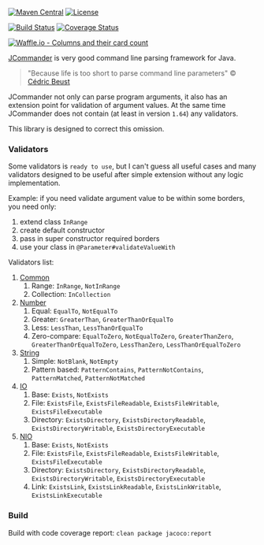 [![Maven Central](https://maven-badges.herokuapp.com/maven-central/name.valery1707/jcommander-ext/badge.svg)](https://maven-badges.herokuapp.com/maven-central/name.valery1707/jcommander-ext)
[![License](https://img.shields.io/github/license/valery1707/jcommander-ext.svg)](http://opensource.org/licenses/MIT)

[![Build Status](https://travis-ci.org/valery1707/jcommander-ext.svg?branch=master)](https://travis-ci.org/valery1707/jcommander-ext)
[![Coverage Status](https://coveralls.io/repos/github/valery1707/jcommander-ext/badge.svg?branch=master)](https://coveralls.io/github/valery1707/jcommander-ext?branch=master)

[![Waffle.io - Columns and their card count](https://badge.waffle.io/valery1707/jcommander-ext.svg?columns=all)](https://waffle.io/valery1707/jcommander-ext)

[JCommander](https://github.com/cbeust/jcommander) is very good command line parsing framework for Java.

> "Because life is too short to parse command line parameters"
> &copy; [Cédric Beust](http://jcommander.org/)

JCommander not only can parse program arguments, it also has an extension point for validation of argument values.
At the same time JCommander does not contain (at least in version `1.64`) any validators.

This library is designed to correct this omission.

### Validators

Some validators is `ready to use`, but I can't guess all useful cases and many validators designed to be useful after simple extension without any logic implementation.

Example: if you need validate argument value to be within some borders, you need only:

1. extend class `InRange`
1. create default constructor
1. pass in super constructor required borders
1. use your class in `@Parameter#validateValueWith`

Validators list:

1. [Common](http://www.javadoc.io/doc/name.valery1707/jcommander-validator-core)
    1. Range: `InRange`, `NotInRange`
    1. Collection: `InCollection`
1. [Number](http://www.javadoc.io/doc/name.valery1707/jcommander-validator-number)
    1. Equal: `EqualTo`, `NotEqualTo`
    1. Greater: `GreaterThan`, `GreaterThanOrEqualTo`
    1. Less: `LessThan`, `LessThanOrEqualTo`
    1. Zero-compare: `EqualToZero`, `NotEqualToZero`, `GreaterThanZero`, `GreaterThanOrEqualToZero`, `LessThanZero`, `LessThanOrEqualToZero`
1. [String](http://www.javadoc.io/doc/name.valery1707/jcommander-validator-string)
	1. Simple: `NotBlank`, `NotEmpty`
	1. Pattern based: `PatternContains`, `PatternNotContains`, `PatternMatched`, `PatternNotMatched`
1. [IO](http://www.javadoc.io/doc/name.valery1707/jcommander-validator-io)
    1. Base: `Exists`, `NotExists`
    1. File: `ExistsFile`, `ExistsFileReadable`, `ExistsFileWritable`, `ExistsFileExecutable`
    1. Directory: `ExistsDirectory`, `ExistsDirectoryReadable`, `ExistsDirectoryWritable`, `ExistsDirectoryExecutable`
1. [NIO](http://www.javadoc.io/doc/name.valery1707/jcommander-validator-nio)
    1. Base: `Exists`, `NotExists`
    1. File: `ExistsFile`, `ExistsFileReadable`, `ExistsFileWritable`, `ExistsFileExecutable`
    1. Directory: `ExistsDirectory`, `ExistsDirectoryReadable`, `ExistsDirectoryWritable`, `ExistsDirectoryExecutable`
    1. Link: `ExistsLink`, `ExistsLinkReadable`, `ExistsLinkWritable`, `ExistsLinkExecutable`

### Build

Build with code coverage report: `clean package jacoco:report`

